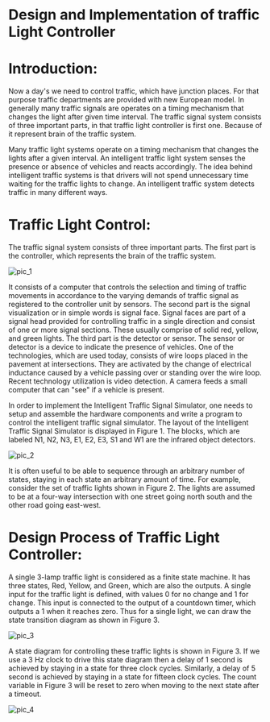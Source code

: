 # Design and Implementation of traffic Light Controller

# Introduction:

<p>Now a day's we need to control traffic, which have junction places. For that purpose traffic departments are provided with new European model. In generally many traffic signals are operates on a timing mechanism that changes the light after given time interval. The traffic signal system consists of three important parts, in that traffic light controller is first one. Because of it represent brain of the traffic system.</p>

<p>Many traffic light systems operate on a timing mechanism that changes the lights after a given interval. An intelligent traffic light system senses the presence or absence of vehicles and reacts accordingly. The idea behind intelligent traffic systems is that drivers will not spend unnecessary time waiting for the traffic lights to change. An intelligent traffic system detects traffic in many different ways.</p>

# Traffic Light Control:

<p>The traffic signal system consists of three important parts. The first part is the controller, which represents the brain of the traffic system.</p>
      
![pic_1](https://user-images.githubusercontent.com/65547096/180929924-291f508e-650e-4da1-8e24-20726440e6a4.PNG)

<p>It consists of a computer that controls the selection and timing of traffic movements in accordance to the varying demands of traffic signal as registered to the controller unit by sensors. The second part is the signal visualization or in simple words is signal face. Signal faces are part of a signal head provided for controlling traffic in a single direction and consist of one or more signal sections. These usually comprise of solid red, yellow, and green lights. The third part is the detector or sensor. The sensor or detector is a device to indicate the presence of vehicles. One of the technologies, which are used today, consists of wire loops placed in the pavement at intersections. They are activated by the change of electrical inductance caused by a vehicle passing over or standing over the wire loop. Recent technology utilization is video detection. A camera feeds a small computer that can "see" if a vehicle is present.</p>

<p>In order to implement the Intelligent Traffic Signal Simulator, one needs to setup and assemble the hardware components and write a program to control the intelligent traffic signal simulator. The layout of the Intelligent Traffic Signal Simulator is displayed in Figure 1. The blocks, which are labeled N1, N2, N3, E1, E2, E3, S1 and W1 are the infrared object detectors.</p>
      
![pic_2](https://user-images.githubusercontent.com/65547096/180929873-a170fb0f-4ec1-4ac7-ac04-ce8e5ea91c55.PNG)
      
<p>It is often useful to be able to sequence through an arbitrary number of states, staying in each state an arbitrary amount of time. For example, consider the set of traffic lights shown in Figure 2. The lights are assumed to be at a four-way intersection with one street going north south and the other road going east-west. </p>

# Design Process of Traffic Light Controller:

<p>A single 3-lamp traffic light is considered as a finite state machine. It has three states, Red, Yellow, and Green, which are also the outputs. A single input for the traffic light is defined, with values 0 for no change and 1 for change. This input is connected to the output of a countdown timer, which outputs a 1 when it reaches zero. Thus for a single light, we can draw the state transition diagram as shown in Figure 3.</p>

      
![pic_3](https://user-images.githubusercontent.com/65547096/180930032-1ed31eac-3730-4624-b8a4-4c5c82f52173.PNG)
      
<p>A state diagram for controlling these traffic lights is shown in Figure 3. If we use a 3 Hz clock to drive this state diagram then a delay of 1 second is achieved by staying in a state for three clock cycles. Similarly, a delay of 5 second is achieved by staying in a state for fifteen clock cycles. The count variable in Figure 3 will be reset to zero when moving to the next state after a timeout.</p>
      
![pic_4](https://user-images.githubusercontent.com/65547096/180930060-521f12c5-3e44-42dc-91a6-11485381d4e1.PNG)
